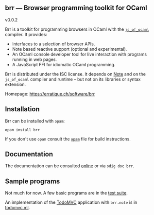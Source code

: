 brr — Browser programming toolkit for OCaml
-------------------------------------------------------------------------------
v0.0.2

Brr is a toolkit for programming browsers in OCaml with the
[`js_of_ocaml`][jsoo] compiler. It provides:

* Interfaces to a selection of browser APIs.
* Note based reactive support (optional and experimental).
* An OCaml console developer tool for live interaction 
  with programs running in web pages.
* A JavaScript FFI for idiomatic OCaml programming.

Brr is distributed under the ISC license. It depends on [Note][note]
and on the `js_of_ocaml` compiler and runtime – but not on its
libraries or syntax extension.

[note]: https://erratique.ch/software/note
[jsoo]: https://ocsigen.org/js_of_ocaml

Homepage: https://erratique.ch/software/brr  

## Installation

Brr can be installed with `opam`:

    opam install brr

If you don't use `opam` consult the [`opam`](opam) file for build
instructions.

## Documentation

The documentation can be consulted [online][doc] or via `odig doc brr`.

[doc]: https://erratique.ch/software/brr/doc

## Sample programs

Not much for now. A few basic programs are in the [test suite](test).

An implementation of the [TodoMVC][todomvc] application with `brr.note` is 
in [todomvc.ml](test/todomvc.ml).

[todomvc]: http://todomvc.com/
